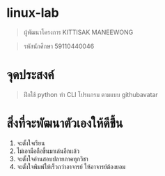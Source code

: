 # linux-lab

> ผู้พัฒนาโครงการ KITTISAK MANEEWONG

> รหัสนักศึกษา 59110440046

# จุดประสงค์

> ฝึกใช้ python ทำ CLI โปรเเกรม ตามแบบ githubavatar

# สิ่งที่จะพัฒนาตัวเองให้ดีขึ้น

1. จะตั้งใจเรียน
2. ไม่เอามือถือขึ้นมาเล่นอีกเเล้ว
3. จะตั้งใจอ่านสอบปลายภาคทุกวิชา
4. จะตั้งใจพิมพ์ให้เร็วกว่าอาจารย์ ให้อาจารย์ต้องยอม
